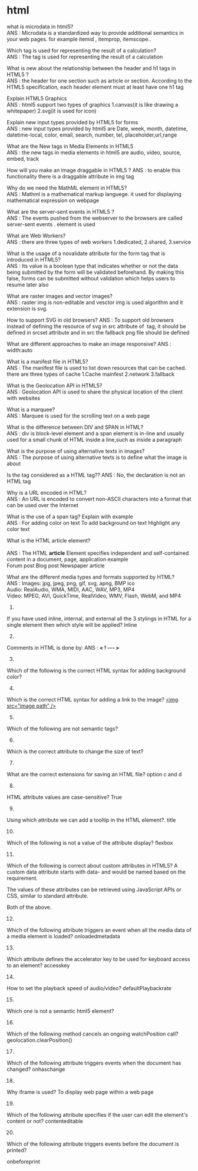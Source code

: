 # html

what is microdata in html5? <br>
ANS : Microdata is a standardized way to provide additional semantics in your web pages. for example itemid , itemprop, itemscope.. <br>

Which tag is used for representing the result of a calculation? <br>
ANS : The <output> tag is used for representing the result of a calculation
  
What is new about the relationship between the header and h1 tags in HTML5 ? <br>
ANS : the header for one section such as article or section. According to the HTML5 specification, each header element must at least have one h1 tag
  
Explain HTML5 Graphics <br>
ANS : html5 support two types of graphics  1.canvas(it is like drawing a whitepaper) 2.svg(it is used for icon)
  
Explain new input types provided by HTML5 for forms <br>
ANS : new input types provided by html5 are Date, week, month, datetime, datetime-local, color, email, search, number, tel, placeholder,url,range  
  
What are the New tags in Media Elements in HTML5 <br>
ANS : the new tags in media elements in html5 are audio, video, source, embed, track  
  
How will you make an image draggable in HTML5 ? 
ANS : to enable this functionality there is a draggable attribute in img tag
  
Why do we need the MathML element in HTML5? <br>
ANS : Mathml is a mathematical markup languege. it used for displaying mathematical expression on webpage 
  
What are the server-sent events in HTML5 ? <br>
ANS : The events pushed from the webserver to the browsers are called server-sent events . <eventsource> element is used
  
What are Web Workers?<br>
ANS : there are three types of web workers 1.dedicated, 2.shared, 3.service
  
What is the usage of a novalidate attribute for the form tag that is introduced in HTML5?<br>
ANS : Its value is a boolean type that indicates whether or not the data being submitted by the form will be validated beforehand. By making this false, forms can be submitted without validation which helps users to resume later also
  
What are raster images and vector images?<br>
ANS : raster img is non-editable and vesctor img is used algorithm and it extension is svg.
  
How to support SVG in old browsers?
ANS : To support old browsers instead of defining the resource of svg in src attribute of <img> tag, it should be defined in srcset attribute and in src the fallback png file should be defined
  
What are different approaches to make an image responsive?
ANS : width:auto
  
What is a manifest file in HTML5?<br>
ANS : The manifest file is used to list down resources that can be cached. there are three types of cache 1.Cache mainfest 2.network 3.fallback
  
What is the Geolocation API in HTML5?<br>
ANS : Geolocation API is used to share the physical location of the client with websites
  
What is a marquee?<br>
ANS : Marquee is used for the scrolling text on a web page
  
What is the difference between DIV and SPAN in HTML?  <br>
ANS : div is block-level element and a span element is in-line and usually used for a small chunk of HTML inside a line,such as inside a paragraph
  
What is the purpose of using alternative texts in images? <br>
ANS : The purpose of using alternative texts is to define what the image is about
  
Is the <!DOCTYPE html> tag considered as a HTML tag??
ANS : No, the <!DOCTYPE html> declaration is not an HTML tag
  
Why is a URL encoded in HTML?<br>
ANS : An URL is encoded to convert non-ASCII characters into a format that can be used over the Internet
  
What is the use of a span tag? Explain with example <br>
ANS : For adding color on text
      To add background on text
      Highlight any color text  
  
What is the HTML article element?<br>  
  ANS : The HTML <b>article</b> Element specifies independent and self-contained content in a document, page, application example <br>
Forum post
Blog post
Newspaper article  

What are the different media types and formats supported by HTML?<br>
ANS : Images: jpg, jpeg, png, gif, svg, apng, BMP ico <br>
Audio: RealAudio, WMA, MIDI, AAC, WAV, MP3, MP4 <br>
Video: MPEG, AVI, QuickTime, RealVideo, WMV, Flash, WebM, and MP4 
  
  
  
1.
If you have used inline, internal, and external all the 3 stylings in HTML for a single element then which style will be applied?
Inline

2.
Comments in HTML is done by:
ANS : <b> < ! --- > </b>

3.
Which of the following is the correct HTML syntax for adding background color?
<p style=”background-color: #a7b8c9”></p>

4.
Which is the correct HTML syntax for adding a link to the image?
<a href=”http://www.xyz.com/image”><img src=”image path” /></a>
  
5.
Which of the following are not semantic tags?
<div>

6.
Which is the correct attribute to change the size of text?
<p style=”font-size: 10px”></p>

7.
What are the correct extensions for saving an HTML file?
option c and d
  
8.
HTML attribute values are case-sensitive?
True

9.
Using which attribute we can add a tooltip in the HTML element?.
title

10.
Which of the following is not a value of the attribute display?
flexbox

11.
Which of the following is correct about custom attributes in HTML5?
A custom data attribute starts with data- and would be named based on the requirement.

The values of these attributes can be retrieved using JavaScript APIs or CSS, similar to standard attribute.

Both of the above.

12.
Which of the following attribute triggers an event when all the media data of a media element is loaded?
onloadedmetadata

13.
Which attribute defines the accelerator key to be used for keyboard access to an element?
accesskey

14.
How to set the playback speed of audio/video?
defaultPlaybackrate

15.
Which one is not a semantic html5 element?
<span>
  
16.
Which of the following method cancels an ongoing watchPosition call?
geolocation.clearPosition()

17.
Which of the following attribute triggers events when the document has changed?
onhaschange

18.
Why iframe is used?
To display web page within a web page

19.
Which of the following attribute specifies if the user can edit the element's content or not?
contenteditable

20.
Which of the following attribute triggers events before the document is printed?

onbeforeprint

  
  
  
  
  
  
  
  

  




